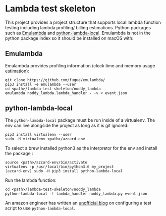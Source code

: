# Lambda test skeleton

This project provides a project structure that supports local lambda function testing including lambda
profiling/ billing estimations. Python packages such as [Emulambda](https://github.com/fugue/emulambda/) and
[python-lambda-local](https://pypi.python.org/pypi/python-lambda-local). Emulambda is not in the python package index
so it should be installed on macOS with:

## Emulambda

Emulambda provides profiling information (clock time and memory usage estimation):

```
git clone https://github.com/fugue/emulambda/
pip3 install -e emulambda --user
cd <path>/lambda-test-skeleton/noddy_lambda
emulambda noddy_lambda.lambda_handler - -v < event.json
```

## python-lambda-local

The `python-lambda-local` package must be run inside of a virtualenv. The env can live alongside the project as
long as it is git ignored:

```
pip3 install virtualenv --user
sudo -H virtualenv <path>/azcard-env
```

To select a brew installed python3 as the interpretor for the env and install the package :

```
source <path>/azcard-env/bin/activate
virtualenv -p /usr/local/bin/python3.6 my_project
(azcard-env) sudo -H pip3 install python-lambda-local
```

Run the lambda function:

```
cd <path>/lambda-test-skeleton/noddy_lambda
python-lambda-local -f lambda_handler noddy_lambda.py event.json
```

An amazon engineer has written an [unofficial blog](https://medium.com/@bezdelev/how-to-test-a-python-aws-lambda-function-locally-with-pycharm-run-configurations-6de8efc4b206)
on configuring a test script to use `python-lambda-local`.